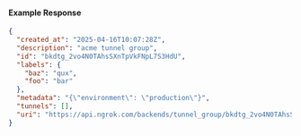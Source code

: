 <!-- Code generated for API Clients. DO NOT EDIT. -->
#### Example Response
```json
{
  "created_at": "2025-04-16T10:07:28Z",
  "description": "acme tunnel group",
  "id": "bkdtg_2vo4N0TAhsSXnTpVkFNpL7S3HdU",
  "labels": {
    "baz": "qux",
    "foo": "bar"
  },
  "metadata": "{\"environment\": \"production\"}",
  "tunnels": [],
  "uri": "https://api.ngrok.com/backends/tunnel_group/bkdtg_2vo4N0TAhsSXnTpVkFNpL7S3HdU"
}
